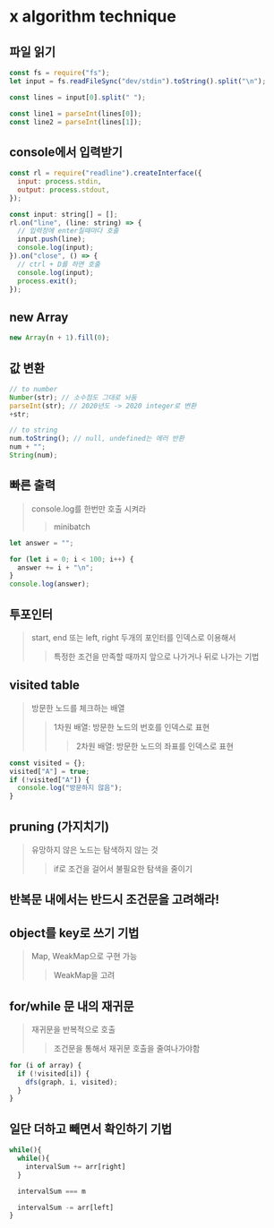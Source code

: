 # x algorithm technique

## 파일 읽기

```js
const fs = require("fs");
let input = fs.readFileSync("dev/stdin").toString().split("\n");

const lines = input[0].split(" ");

const line1 = parseInt(lines[0]);
const line2 = parseInt(lines[1]);
```

## console에서 입력받기

```js
const rl = require("readline").createInterface({
  input: process.stdin,
  output: process.stdout,
});

const input: string[] = [];
rl.on("line", (line: string) => {
  // 입력창에 enter칠때마다 호출
  input.push(line);
  console.log(input);
}).on("close", () => {
  // ctrl + D를 하면 호출
  console.log(input);
  process.exit();
});
```

## new Array

```js
new Array(n + 1).fill(0);
```

## 값 변환

```js
// to number
Number(str); // 소수점도 그대로 놔둠
parseInt(str); // 2020년도 -> 2020 integer로 변환
+str;

// to string
num.toString(); // null, undefined는 에러 반환
num + "";
String(num);
```

## 빠른 출력

> console.log를 한번만 호출 시켜라
>
> > minibatch

```js
let answer = "";

for (let i = 0; i < 100; i++) {
  answer += i + "\n";
}
console.log(answer);
```

## 투포인터

> start, end 또는 left, right 두개의 포인터를 인덱스로 이용해서
>
> > 특정한 조건을 만족할 때까지 앞으로 나가거나 뒤로 나가는 기법

## visited table

> 방문한 노드를 체크하는 배열
>
> > 1차원 배열: 방문한 노드의 번호를 인덱스로 표현
> >
> > > 2차원 배열: 방문한 노드의 좌표를 인덱스로 표현

```js
const visited = {};
visited["A"] = true;
if (!visited["A"]) {
  console.log("방문하지 않음");
}
```

## pruning (가지치기)

> 유망하지 않은 노드는 탐색하지 않는 것
>
> > if로 조건을 걸어서 불필요한 탐색을 줄이기

## 반복문 내에서는 반드시 조건문을 고려해라!

## object를 key로 쓰기 기법

> Map, WeakMap으로 구현 가능
>
> > WeakMap을 고려

## for/while 문 내의 재귀문

> 재귀문을 반복적으로 호출
>
> > 조건문을 통해서 재귀문 호출을 줄여나가야함

```js
for (i of array) {
  if (!visited[i]) {
    dfs(graph, i, visited);
  }
}
```

## 일단 더하고 빼면서 확인하기 기법

```js
while(){
  while(){
    intervalSum += arr[right]
  }

  intervalSum === m

  intervalSum -= arr[left]
}
```
